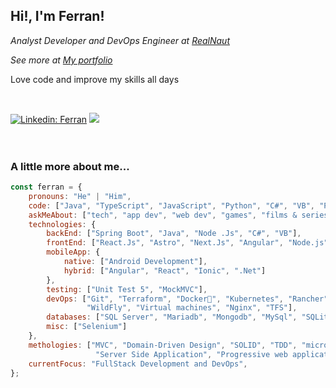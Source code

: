 <h2>Hi!, I'm Ferran!</h2>
<p><em>Analyst Developer and DevOps Engineer at <a href="https://realnaut.com/">RealNaut</a>
<p>See more at <a href="https://astro-portfolio-ferranv3.vercel.app/">My portfolio</a></p>
</em></p>

<p>Love code and improve my skills all days</p>

<br/>

[![Linkedin: Ferran](https://img.shields.io/badge/-Ferran-blue?style=flat-square&logo=Linkedin&logoColor=white&link=https://es.linkedin.com/in/ferran-hern%C3%A1ndez-510642187/)](https://es.linkedin.com/in/ferran-hern%C3%A1ndez-510642187/)
![](https://visitor-badge.glitch.me/badge?page_id=ferranv3-ferranv3)
<br/>
<br/>
<br/>
### A little more about me...  

```javascript
const ferran = {
    pronouns: "He" | "Him",
    code: ["Java", "TypeScript", "JavaScript", "Python", "C#", "VB", "PHP"],
    askMeAbout: ["tech", "app dev", "web dev", "games", "films & series"],
    technologies: {
        backEnd: ["Spring Boot", "Java", "Node .Js", "C#", "VB"],
        frontEnd: ["React.Js", "Astro", "Next.Js", "Angular", "Node.js", "Vue.js", "HTML", "CSS", "Bootstrap", "C#", "VB"],
        mobileApp: {
            native: ["Android Development"],
            hybrid: ["Angular", "React", "Ionic", ".Net"]
        },
        testing: ["Unit Test 5", "MockMVC"],
        devOps: ["Git", "Terraform", "Docker🐳", "Kubernetes", "Rancher", "Jenkins", "Tekton", "Apache Tomcat", 
                 "WildFly", "Virtual machines", "Nginx", "TFS"],
        databases: ["SQL Server", "Mariadb", "Mongodb", "MySql", "SQLite", "Firebase", "SalesForce"],
        misc: ["Selenium"]
    },
    methologies: ["MVC", "Domain-Driven Design", "SOLID", "TDD", "microservices", "Single Page Application"
                   "Server Side Application", "Progressive web applications", "Single and complex page applications"],
    currentFocus: "FullStack Development and DevOps",
};
```
